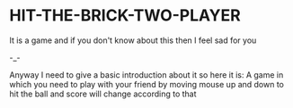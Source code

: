 # HIT-THE-BRICK-TWO-PLAYER
It is a game and if you don't know about this then I feel sad for you

-_-

Anyway I need to give a basic introduction about it so here it is:
  A game in which you need to play with your friend by moving mouse up and down to hit the ball and score will change according to that

